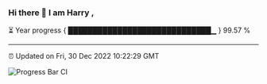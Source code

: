 ### Hi there 👋 I am Harry , 

⏳ Year progress { █████████████████████████████▁ } 99.57 %

---

⏰ Updated on Fri, 30 Dec 2022 10:22:29 GMT

![Progress Bar CI](https://github.com/duykhang68/duykhang68/workflows/Progress%20Bar%20CI/badge.svg)
